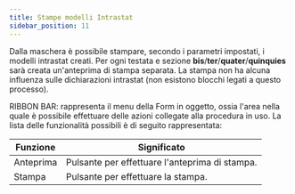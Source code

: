 ```yaml
---
title: Stampe modelli Intrastat
sidebar_position: 11
---
```


Dalla maschera è possibile stampare, secondo i parametri impostati, i modelli intrastat creati. Per ogni testata e sezione **bis**/**ter**/**quater**/**quinquies** sarà creata un'anteprima di stampa separata. La stampa non ha alcuna influenza sulle dichiarazioni intrastat (non esistono blocchi legati a questo processo).

RIBBON BAR: rappresenta il menu della Form in oggetto, ossia l'area nella quale è possibile effettuare delle azioni collegate alla procedura in uso. La lista delle funzionalità possibili è di seguito rappresentata:



| Funzione | Significato |
| --- | --- |
| Anteprima | Pulsante per effettuare l'anteprima di stampa. |
| Stampa | Pulsante per effettuare la stampa. |







